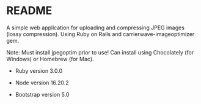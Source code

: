 # README

A simple web application for uploading and compressing JPEG images (lossy compression). Using Ruby on Rails and carrierwave-imageoptimizer gem.

Note: Must install jpegoptim prior to use! Can install using Chocolately (for Windows) or Homebrew (for Mac).

* Ruby version 3.0.0

* Node version 16.20.2

* Bootstrap version 5.0

